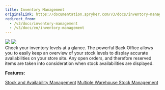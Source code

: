 ```yaml
---
title: Inventory Management
originalLink: https://documentation.spryker.com/v3/docs/inventory-management
redirect_from:
  - /v3/docs/inventory-management
  - /v3/docs/en/inventory-management
---
```


<div class='feature-text'>
    <div class='feature-images'>
    <img class="light-mode" src="https://spryker.s3.eu-central-1.amazonaws.com/docs/Document+360/Capabilities+icons/light/Inventory+Management.svg"/>
    <img class="dark-mode" src="https://spryker.s3.eu-central-1.amazonaws.com/docs/Document+360/Capabilities+icons/dark/Inventory+Management.svg"/>
    </div>
    <div class="feature-text-wrap">
Check your inventory levels at a glance. The powerful Back Office allows you to easily keep an overview of your stock levels to display accurate availabilities on your store site. Any open orders, and therefore reserved items are taken into consideration when stock availabilities are displayed.
        </div>
</div>

**Features:**

<div>
<a class="feature-link" href="https://documentation.spryker.com/v3/docs/stock-availability-management">Stock and Availability Management</a>    
<a class="feature-link" href="https://documentation.spryker.com/v3/docs/multiple-warehouse-stock">Multiple Warehouse Stock Management</a>
